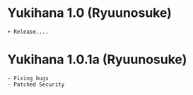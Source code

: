 # Yukihana 1.0 (Ryuunosuke)
	+ Release....

# Yukihana 1.0.1a (Ryuunosuke)
	- Fixing bugs
	- Patched Security